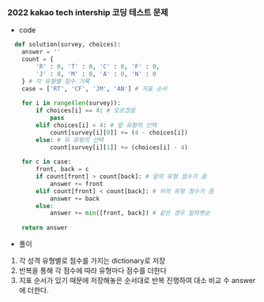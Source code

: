 ### 2022 kakao tech intership 코딩 테스트 문제

- code
``` python
  def solution(survey, choices):
    answer = ''
    count = {
        'R' : 0, 'T' : 0, 'C' : 0, 'F' : 0,
        'J' : 0, 'M' : 0, 'A' : 0, 'N' : 0
    } # 각 유형별 점수 기록
    case = ['RT', 'CF', 'JM', 'AN'] # 지표 순서
    
    for i in range(len(survey)):
        if choices[i] == 4: # 모르겠음
            pass
        elif choices[i] < 4: # 앞 유형의 선택
            count[survey[i][0]] += (4 - choices[i])
        else: # 뒤 유형의 선택
            count[survey[i][1]] += (choices[i] - 4)
    
    for c in case:
        front, back = c
        if count[front] > count[back]: # 앞의 유형 점수가 큼
            answer += front
        elif count[front] < count[back]: # 뒤의 유형 점수가 큼
            answer += back
        else:
            answer += min([front, back]) # 같은 경우 알파벳순
            
    return answer
```

- 풀이  
1. 각 성격 유형별로 점수를 가지는 dictionary로 저장
2. 반복을 통해 각 점수에 따라 유형마다 점수를 더한다
3. 지표 순서가 있기 때문에 저장해놓은 순서대로 반복 진행하여 대소 비교 수 answer 에 더한다.
